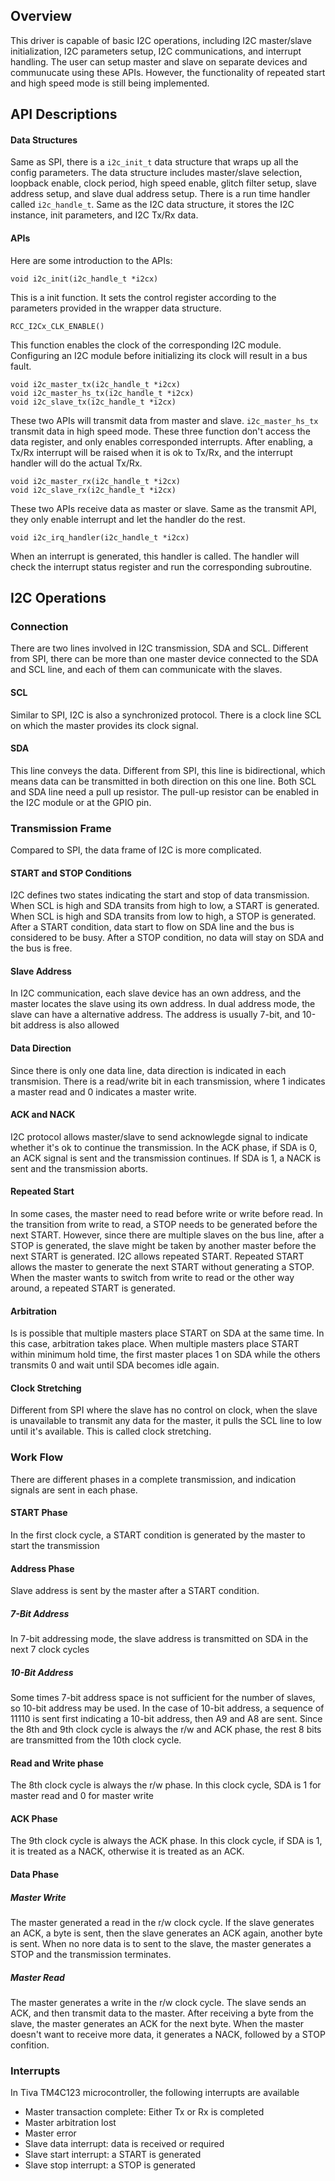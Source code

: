 ## Overview
This driver is capable of basic I2C operations, including I2C master/slave initialization, I2C parameters setup, I2C communications, and interrupt handling. The user can setup master and slave on separate devices and communucate using these APIs. However, the functionality of repeated start and high speed mode is still being implemented.

## API Descriptions
#### Data Structures
Same as SPI, there is a `i2c_init_t` data structure that wraps up all the config parameters. The data structure includes master/slave selection, loopback enable, clock period, high speed enable, glitch filter setup, slave address setup, and slave dual address setup. 
There is a run time handler called `i2c_handle_t`. Same as the I2C data structure, it stores the I2C instance, init parameters, and I2C Tx/Rx data.
#### APIs
Here are some introduction to the APIs:
```
void i2c_init(i2c_handle_t *i2cx)
```
This is a init function. It sets the control register according to the parameters provided in the wrapper data structure.
```
RCC_I2Cx_CLK_ENABLE()
```
This function enables the clock of the corresponding I2C module. Configuring an I2C module before initializing its clock will result in a bus fault.
```
void i2c_master_tx(i2c_handle_t *i2cx)
void i2c_master_hs_tx(i2c_handle_t *i2cx)
void i2c_slave_tx(i2c_handle_t *i2cx)
```
These two APIs will transmit data from master and slave. `i2c_master_hs_tx` transmit data in high speed mode. These three function don't access the data register, and only enables corresponded interrupts. After enabling, a Tx/Rx interrupt will be raised when it is ok to Tx/Rx, and the interrupt handler will do the actual Tx/Rx.
```
void i2c_master_rx(i2c_handle_t *i2cx)
void i2c_slave_rx(i2c_handle_t *i2cx)
``` 
These two APIs receive data as master or slave. Same as the transmit API, they only enable interrupt and let the handler do the rest.
```
void i2c_irq_handler(i2c_handle_t *i2cx)
```
When an interrupt is generated, this handler is called. The handler will check the interrupt status register and run the corresponding subroutine.

## I2C Operations
### Connection
There are two lines involved in I2C transmission, SDA and SCL. Different from SPI, there can be more than one master device connected to the SDA and SCL line, and each of them can communicate with the slaves.
#### SCL
Similar to SPI, I2C is also a synchronized protocol. There is a clock line SCL on which the master provides its clock signal. 
#### SDA
This line conveys the data. Different from SPI, this line is bidirectional, which means data can be transmitted in both direction on this one line. Both SCL and SDA line need a pull up resistor. The pull-up resistor can be enabled in the I2C module or at the GPIO pin.
### Transmission Frame
Compared to SPI, the data frame of I2C is more complicated.
#### START and STOP Conditions
I2C defines two states indicating the start and stop of data transmission. When SCL is high and SDA transits from high to low, a START is generated. When SCL is high and SDA transits from low to high, a STOP is generated. After a START condition, data start to flow on SDA line and the bus is considered to be busy. After a STOP condition, no data will stay on SDA and the bus is free.
#### Slave Address
In I2C communication, each slave device has an own address, and the master locates the slave using its own address. In dual address mode, the slave can have a alternative address. The address is usually 7-bit, and 10-bit address is also allowed
#### Data Direction
Since there is only one data line, data direction is indicated in each transmision. There is a read/write bit in each transmission, where 1 indicates a master read and 0 indicates a master write.
#### ACK and NACK
I2C protocol allows master/slave to send acknowlegde signal to indicate whether it's ok to continue the transmission. In the ACK phase, if SDA is 0, an ACK signal is sent and the transmission continues. If SDA is 1, a NACK is sent and the transmission aborts.
#### Repeated Start
In some cases, the master need to read before write or write before read. In the transition from write to read, a STOP needs to be generated before the next START. However, since there are multiple slaves on the bus line, after a STOP is generated, the slave might be taken by another master before the next START is generated. 
I2C allows repeated START. Repeated START allows the master to generate the next START without generating a STOP. When the master wants to switch from write to read or the other way around, a repeated START is generated.
#### Arbitration
Is is possible that multiple masters place START on SDA at the same time. In this case, arbitration takes place. When multiple masters place START within minimum hold time, the first master places 1 on SDA while the others transmits 0 and wait until SDA becomes idle again.
#### Clock Stretching
Different from SPI where the slave has no control on clock, when the slave is unavailable to transmit any data for the master, it pulls the SCL line to low until it's available. This is called clock stretching.
### Work Flow
There are different phases in a complete transmission, and indication signals are sent in each phase.
#### START Phase
In the first clock cycle, a START condition is generated by the master to start the transmission
#### Address Phase
Slave address is sent by the master after a START condition.
##### 7-Bit Address
In 7-bit addressing mode, the slave address is transmitted on SDA in the next 7 clock cycles
##### 10-Bit Address
Some times 7-bit address space is not sufficient for the number of slaves, so 10-bit address may be used. In the case of 10-bit address, a sequence of 11110 is sent first indicating a 10-bit address, then A9 and A8 are sent. Since the 8th and 9th clock cycle is always the r/w and ACK phase, the rest 8 bits are transmitted from the 10th clock cycle.
#### Read and Write phase
The 8th clock cycle is always the r/w phase. In this clock cycle, SDA is 1 for master read and 0 for master write
#### ACK Phase
The 9th clock cycle is always the ACK phase. In this clock cycle, if SDA is 1, it is treated as a NACK, otherwise it is treated as an ACK.
#### Data Phase
##### Master Write
The master generated a read in the r/w clock cycle. If the slave generates an ACK, a byte is sent, then the slave generates an ACK again, another byte is sent. When no nore data is to sent to the slave, the master generates a STOP and the transmission terminates.
##### Master Read
The master generates a write in the r/w clock cycle. The slave sends an ACK, and then transmit data to the master. After receiving a byte from the slave, the master generates an ACK for the next byte. When the master doesn't want to receive more data, it generates a NACK, followed by a STOP confition.
### Interrupts
In Tiva TM4C123 microcontroller, the following interrupts are available
- Master transaction complete: Either Tx or Rx is completed
- Master arbitration lost
- Master error
- Slave data interrupt: data is received or required
- Slave start interrupt: a START is generated
- Slave stop interrupt: a STOP is generated